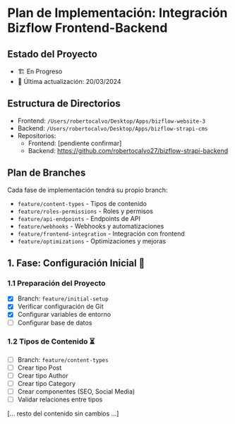 # Plan de Implementación: Integración Bizflow Frontend-Backend

## Estado del Proyecto
- 🏗️ En Progreso
- 📅 Última actualización: 20/03/2024

## Estructura de Directorios
- Frontend: `/Users/robertocalvo/Desktop/Apps/bizflow-website-3`
- Backend: `/Users/robertocalvo/Desktop/Apps/bizflow-strapi-cms`
- Repositorios:
  - Frontend: [pendiente confirmar]
  - Backend: https://github.com/robertocalvo27/bizflow-strapi-backend

## Plan de Branches
Cada fase de implementación tendrá su propio branch:
- `feature/content-types` - Tipos de contenido
- `feature/roles-permissions` - Roles y permisos
- `feature/api-endpoints` - Endpoints de API
- `feature/webhooks` - Webhooks y automatizaciones
- `feature/frontend-integration` - Integración con frontend
- `feature/optimizations` - Optimizaciones y mejoras

## 1. Fase: Configuración Inicial 🚀
### 1.1 Preparación del Proyecto
- [x] Branch: `feature/initial-setup`
- [x] Verificar configuración de Git
- [x] Configurar variables de entorno
- [ ] Configurar base de datos

### 1.2 Tipos de Contenido ⏳
- [ ] Branch: `feature/content-types`
- [ ] Crear tipo Post
- [ ] Crear tipo Author
- [ ] Crear tipo Category
- [ ] Crear componentes (SEO, Social Media)
- [ ] Validar relaciones entre tipos

[... resto del contenido sin cambios ...]
